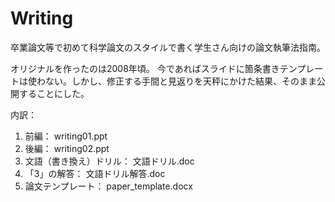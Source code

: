 # Writing
卒業論文等で初めて科学論文のスタイルで書く学生さん向けの論文執筆法指南。

オリジナルを作ったのは2008年頃。
今であればスライドに箇条書きテンプレートは使わない。しかし、修正する手間と見返りを天秤にかけた結果、そのまま公開することにした。

内訳：
1. 前編：  writing01.ppt
2. 後編：  writing02.ppt
3. 文語（書き換え）ドリル：  文語ドリル.doc  
4. 「3」の解答：  文語ドリル解答.doc
5. 論文テンプレート： paper_template.docx
